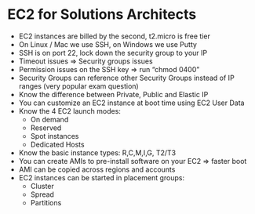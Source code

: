 # EC2 for Solutions Architects

- EC2 instances are billed by the second, t2.micro is free tier
- On Linux / Mac we use SSH, on Windows we use Putty
- SSH is on port 22, lock down the security group to your IP
- Timeout issues => Security groups issues
- Permission issues on the SSH key => run “chmod 0400”
- Security Groups can reference other Security Groups instead of IP ranges (very popular exam question)
- Know the difference between Private, Public and Elastic IP
- You can customize an EC2 instance at boot time using EC2 User Data
- Know the 4 EC2 launch modes:
    - On demand
    - Reserved
    - Spot instances
    - Dedicated Hosts
- Know the basic instance types: R,C,M,I,G, T2/T3
- You can create AMIs to pre-install software on your EC2 => faster boot
- AMI can be copied across regions and accounts
- EC2 instances can be started in placement groups:
    - Cluster
    - Spread
    - Partitions